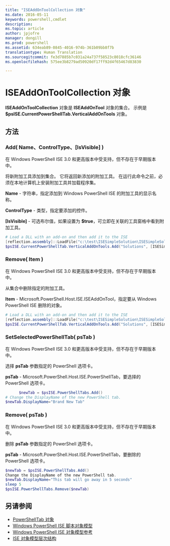 ```yaml
---
title: "ISEAddOnToolCollection 对象"
ms.date: 2016-05-11
keywords: powershell,cmdlet
description: 
ms.topic: article
author: jpjofre
manager: dongill
ms.prod: powershell
ms.assetid: 634eab89-0845-4016-974b-361b09bb8f7b
translationtype: Human Translation
ms.sourcegitcommit: fe3d7885b7c031a24a737f58523c8018cfc36146
ms.openlocfilehash: 575ee3b8279ad50920df17ff92d4f65467d83830

---
```


# ISEAddOnToolCollection 对象
  **ISEAddOnToolCollection** 对象是 **ISEAddOnTool** 对象的集合。 示例是 **$psISE.CurrentPowerShellTab.VerticalAddOnTools** 对象。

## 方法

### Add\( Name、ControlType、\[IsVisible\] \)
  在 Windows PowerShell ISE 3.0 和更高版本中受支持，但不存在于早期版本中。 

 将新附加工具添加到集合。 它将返回新添加的附加工具。 在运行此命令之前，必须在本地计算机上安装附加工具并加载程序集。

 **Name** - 字符串，指定添加到 Windows PowerShell ISE 的附加工具的显示名称。

 **ControlType** - 类型，指定要添加的控件。

 **\[IsVisible\]** - 可选布尔值，如果设置为 **$true**，可立即在关联的工具窗格中看到附加工具。

```PowerShell
# Load a DLL with an add-on and then add it to the ISE
[reflection.assembly]::LoadFile("c:\test\ISESimpleSolution\ISESimpleSolution.dll")
$psISE.CurrentPowerShellTab.VerticalAddOnTools.Add("Solutions", [ISESimpleSolution.Solution], $true)
```

### Remove\( Item \)
  在 Windows PowerShell ISE 3.0 和更高版本中受支持，但不存在于早期版本中。 

 从集合中删除指定的附加工具。

 **Item** - Microsoft.PowerShell.Host.ISE.ISEAddOnTool，指定要从 Windows PowerShell ISE 删除的对象。

```PowerShell
# Load a DLL with an add-on and then add it to the ISE
[reflection.assembly]::LoadFile("c:\test\ISESimpleSolution\ISESimpleSolution.dll")
$psISE.CurrentPowerShellTab.VerticalAddOnTools.Add("Solutions", [ISESimpleSolution.Solution], $true)
```

### SetSelectedPowerShellTab\( psTab \)
  在 Windows PowerShell ISE 3.0 和更高版本中受支持，但不存在于早期版本中。 

 选择 **psTab** 参数指定的 PowerShell 选项卡。

 **psTab** - Microsoft.PowerShell.Host.ISE.PowerShellTab，要选择的 PowerShell 选项卡。

```PowerShell
      $newTab = $psISE.PowerShellTabs.Add()
# Change the DisplayName of the new PowerShell tab. 
$newTab.DisplayName="Brand New Tab"
```

### Remove\( psTab \)
  在 Windows PowerShell ISE 3.0 和更高版本中受支持，但不存在于早期版本中。 

 删除 **psTab** 参数指定的 PowerShell 选项卡。

 **psTab** - Microsoft.PowerShell.Host.ISE.PowerShellTab，要删除的 PowerShell 选项卡。

```PowerShell
$newTab = $psISE.PowerShellTabs.Add()
Change the DisplayName of the new PowerShell tab. 
$newTab.DisplayName="This tab will go away in 5 seconds" 
sleep 5 
$psISE.PowerShellTabs.Remove($newTab)
```

## 另请参阅
- [PowerShellTab 对象](The-PowerShellTab-Object.md) 
- [Windows PowerShell ISE 脚本对象模型](The-Windows-PowerShell-ISE-Scripting-Object-Model.md) 
- [Windows PowerShell ISE 对象模型参考](Windows-PowerShell-ISE-Object-Model-Reference.md) 
- [ISE 对象模型层次结构](The-ISE-Object-Model-Hierarchy.md)

  



<!--HONumber=Oct16_HO1-->


